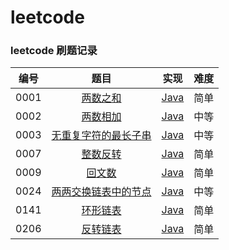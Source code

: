 # leetcode
### leetcode 刷题记录

| 编号 |                             题目                             |                             实现                             | 难度 |
| :--: | :----------------------------------------------------------: | :----------------------------------------------------------: | :--: |
| 0001 |    [两数之和](https://leetcode-cn.com/problems/two-sum/)     |              [Java](src/0001-two-sum/Main.java)              | 简单 |
| 0002 | [两数相加](https://leetcode-cn.com/problems/add-two-numbers/) |          [Java](src/0002-add-two-numbers/Main.java)          | 中等 |
| 0003 | [无重复字符的最长子串](https://leetcode-cn.com/problems/longest-substring-without-repeating-characters/) | [Java](src/0003-longest-substring-without-repeating-characters/Main.java) | 中等 |
| 0007 | [整数反转](https://leetcode-cn.com/problems/reverse-integer/) |          [Java](src/0007-reverse-integer/Main.java)          | 简单 |
| 0009 | [回文数](https://leetcode-cn.com/problems/palindrome-number/) |         [Java](src/0009-palindrome-number/Main.java)         | 简单 |
| 0024 | [两两交换链表中的节点](https://leetcode-cn.com/problems/swap-nodes-in-pairs/) |        [Java](src/0024-swap-nodes-in-pairs/Main.java)        | 中等 |
| 0141 | [环形链表](https://leetcode-cn.com/problems/linked-list-cycle/) |         [Java](src/0141-linked-list-cycle/Main.java)         | 简单 |
| 0206 | [反转链表](https://leetcode-cn.com/problems/reverse-linked-list/) |        [Java](src/0206-reverse-linked-list/Main.java)        | 简单 |

